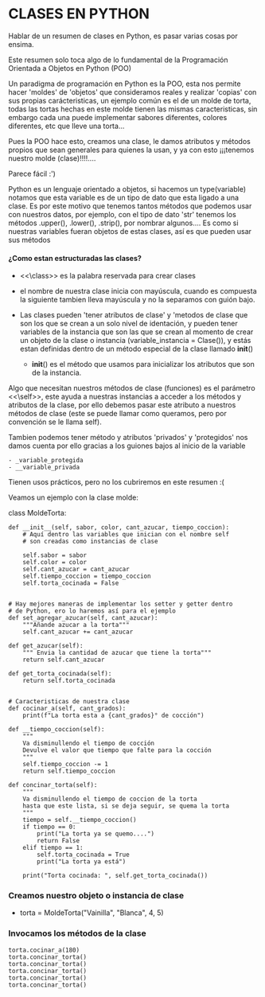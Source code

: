 # CLASES EN PYTHON

Hablar de un resumen de clases en Python, es pasar varias cosas por ensima.

Este resumen solo toca algo de lo fundamental de la Programación Orientada a Objetos en Python (POO)

Un paradigma de programación en Python es la POO, esta nos permite hacer 'moldes' de 'objetos' que consideramos reales y realizar 'copias' con sus propias carácteristicas, un ejemplo común es el de un molde de torta, todas las tortas hechas en este molde tienen las mismas caracteristicas, sin embargo cada una puede implementar sabores diferentes, colores diferentes, etc que lleve una torta...

Pues la POO hace esto, creamos una clase, le damos atributos y métodos propios que sean generales para quienes la usan, y ya con esto ¡¡¡tenemos nuestro molde (clase)!!!!....

Parece fácil :')

Python es un lenguaje orientado a objetos, si hacemos un type(variable) notamos que esta variable es de un tipo de dato que esta ligado a una clase. Es por este motivo que tenemos tantos métodos que podemos usar con nuestros datos, por ejemplo, con el tipo de dato 'str' tenemos los métodos .upper(), .lower(), .strip(), por nombrar algunos....
Es como si nuestras variables fueran objetos de estas clases, así es que pueden usar sus métodos

#### ¿Como estan estructuradas las clases?

*   <<\class>> es la palabra reservada para crear clases
*   el nombre de nuestra clase inicia con mayúscula, cuando es compuesta la siguiente tambien lleva mayúscula y no la separamos con guión bajo.
*   Las clases pueden 'tener atributos de clase' y 'metodos de clase que son los que se crean a un solo nivel de identación, y pueden tener variables de la instancia que son las que se crean al momento de crear un objeto de la clase o instancia (variable_instancia = Clase()), y estás estan definidas dentro de un método especial de la clase llamado __init__()

    - __init__() es el método que usamos para inicializar los atributos que son de la instancia.

Algo que necesitan nuestros métodos de clase (funciones) es el parámetro <<\self>>, este ayuda a nuestras instancias a acceder a los métodos y atributos de la clase, por ello debemos pasar este atributo a nuestros métodos de clase (este se puede llamar como queramos, pero por convención se le llama self).

Tambien podemos tener método y atributos 'privados' y 'protegidos' nos damos cuenta por ello gracias a los guiones bajos al inicio de la variable

    - _variable_protegida
    - __variable_privada

Tienen usos prácticos, pero no los cubriremos en este resumen :(

Veamos un ejemplo con la clase molde:

class MoldeTorta:
    
    def __init__(self, sabor, color, cant_azucar, tiempo_coccion):
        # Aquí dentro las variables que inician con el nombre self
        # son creadas como instancias de clase

        self.sabor = sabor
        self.color = color
        self.cant_azucar = cant_azucar
        self.tiempo_coccion = tiempo_coccion
        self.torta_cocinada = False


    # Hay mejores maneras de implementar los setter y getter dentro 
    # de Python, ero lo haremos así para el ejemplo
    def set_agregar_azucar(self, cant_azucar):
        """Añande azucar a la torta"""
        self.cant_azucar += cant_azucar
    
    def get_azucar(self):
        """ Envia la cantidad de azucar que tiene la torta"""
        return self.cant_azucar

    def get_torta_cocinada(self):
        return self.torta_cocinada
    
    
    # Caracteristicas de nuestra clase
    def cocinar_a(self, cant_grados):
        print(f"La torta esta a {cant_grados}° de cocción")
    
    def __tiempo_coccion(self):
        """
        Va disminullendo el tiempo de cocción
        Devulve el valor que tiempo que falte para la cocción
        """
        self.tiempo_coccion -= 1
        return self.tiempo_coccion

    def concinar_torta(self):
        """
        Va disminullendo el tiempo de coccion de la torta
        hasta que este lista, si se deja seguir, se quema la torta
        """
        tiempo = self.__tiempo_coccion()
        if tiempo == 0:
            print("La torta ya se quemo....")
            return False
        elif tiempo == 1:
            self.torta_cocinada = True
            print("La torta ya está")
        
        print("Torta cocinada: ", self.get_torta_cocinada())
    

### Creamos nuestro objeto o instancia de clase
 - torta = MoldeTorta("Vainilla", "Blanca", 4, 5)

### Invocamos los métodos de la clase
```
torta.cocinar_a(180)
torta.concinar_torta()
torta.concinar_torta()
torta.concinar_torta()
torta.concinar_torta()
torta.concinar_torta()
```